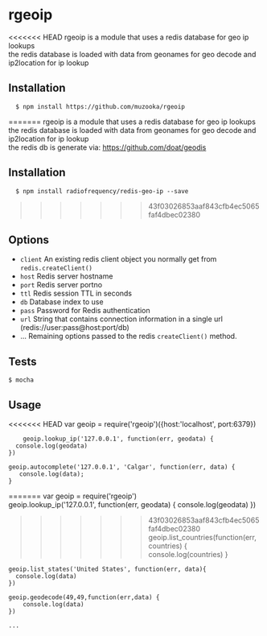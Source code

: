 # rgeoip

<<<<<<< HEAD
rgeoip is a module that uses a redis database for geo ip lookups  
the redis database is loaded with data from geonames for geo decode and ip2location for ip lookup

## Installation

	  $ npm install https://github.com/muzooka/rgeoip
=======
rgeoip is a module that uses a redis database for geo ip lookups   
the redis database is loaded with data from geonames for geo decode and ip2location for ip lookup  
the redis db is generate via: https://github.com/doat/geodis

## Installation

	  $ npm install radiofrequency/redis-geo-ip --save
>>>>>>> 43f03026853aaf843cfb4ec5065faf4dbec02380

## Options
  
  - `client` An existing redis client object you normally get from `redis.createClient()`
  - `host` Redis server hostname
  - `port` Redis server portno
  - `ttl` Redis session TTL in seconds
  - `db` Database index to use
  - `pass` Password for Redis authentication
  - `url` String that contains connection information in a single url (redis://user:pass@host:port/db)
  - ...    Remaining options passed to the redis `createClient()` method.


##  Tests

    $ mocha  

## Usage

<<<<<<< HEAD
    var geoip = require('rgeoip')({host:'localhost', port:6379})
  
	 	geoip.lookup_ip('127.0.0.1', function(err, geodata) {
      console.log(geodata)
    })
    
    geoip.autocomplete('127.0.0.1', 'Calgar', function(err, data) {  
       console.log(data);
    }

=======
    var geoip = require('rgeoip')  
	 	geoip.lookup_ip('127.0.0.1', function(err, geodata) {
      console.log(geodata)
    })
>>>>>>> 43f03026853aaf843cfb4ec5065faf4dbec02380
    geoip.list_countries(function(err, countries) {
      console.log(countries)
    }

    geoip.list_states('United States', function(err, data){
      console.log(data)
    })

    geoip.geodecode(49,49,function(err,data) {
        console.log(data)
    })

    ...

